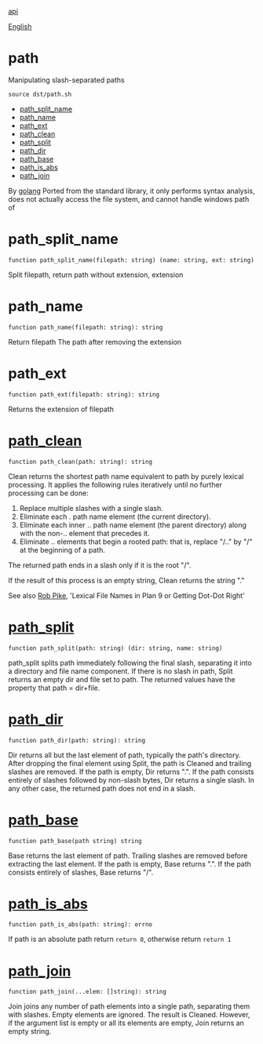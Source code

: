 [api](README.md)

[English](../zh/path.md)

# path

Manipulating slash-separated paths

```
source dst/path.sh
```

- [path_split_name](#path_split_name)
- [path_name](#path_name)
- [path_ext](#path_ext)
- [path_clean](#path_clean)
- [path_split](#path_split)
- [path_dir](#path_dir)
- [path_base](#path_base)
- [path_is_abs](#path_is_abs)
- [path_join](#path_join)

By [golang](https://pkg.go.dev/path) Ported from the standard library, it only
performs syntax analysis, does not actually access the file system, and cannot
handle windows path of

# path_split_name

```
function path_split_name(filepath: string) (name: string, ext: string)
```

Split filepath, return path without extension, extension

# path_name

```
function path_name(filepath: string): string
```

Return filepath The path after removing the extension

# path_ext

```
function path_ext(filepath: string): string
```

Returns the extension of filepath

# [path_clean](https://pkg.go.dev/path#Clean)

```
function path_clean(path: string): string
```

Clean returns the shortest path name equivalent to path by purely lexical
processing. It applies the following rules iteratively until no further
processing can be done:

1. Replace multiple slashes with a single slash.
2. Eliminate each . path name element (the current directory).
3. Eliminate each inner .. path name element (the parent directory) along with
   the non-.. element that precedes it.
4. Eliminate .. elements that begin a rooted path: that is, replace "/.." by "/"
   at the beginning of a path.

The returned path ends in a slash only if it is the root "/".

If the result of this process is an empty string, Clean returns the string "."

See also [Rob Pike](https://9p.io/sys/doc/lexnames.html), 'Lexical File Names in
Plan 9 or Getting Dot-Dot Right'

# [path_split](https://pkg.go.dev/path#Split)

```
function path_split(path: string) (dir: string, name: string)
```

path_split splits path immediately following the final slash, separating it into
a directory and file name component. If there is no slash in path, Split returns
an empty dir and file set to path. The returned values have the property that
path = dir+file.

# [path_dir](https://pkg.go.dev/path#Dir)

```
function path_dir(path: string): string
```

Dir returns all but the last element of path, typically the path's directory.
After dropping the final element using Split, the path is Cleaned and trailing
slashes are removed. If the path is empty, Dir returns ".". If the path consists
entirely of slashes followed by non-slash bytes, Dir returns a single slash. In
any other case, the returned path does not end in a slash.

# [path_base](https://pkg.go.dev/path#Base)

```
function path_base(path string) string
```

Base returns the last element of path. Trailing slashes are removed before
extracting the last element. If the path is empty, Base returns ".". If the path
consists entirely of slashes, Base returns "/".

# [path_is_abs](https://pkg.go.dev/path#IsAbs)

```
function path_is_abs(path: string): errno
```

If path is an absolute path return `return 0`, otherwise return `return 1`

# [path_join](https://pkg.go.dev/path#Join)

```
function path_join(...elem: []string): string
```

Join joins any number of path elements into a single path, separating them with slashes. Empty elements are ignored. The result is Cleaned. However, if the argument list is empty or all its elements are empty, Join returns an empty string.